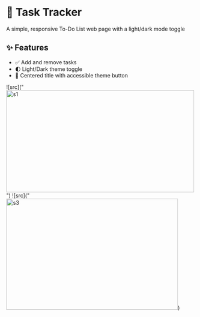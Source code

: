 # 📝 Task Tracker

A simple, responsive To-Do List web page with a light/dark mode toggle

## ✨ Features
- ✅ Add and remove tasks
- 🌓 Light/Dark theme toggle 
- 🎯 Centered title with accessible theme button

![src]("<img width="500" height="272" alt="s1" src="https://github.com/user-attachments/assets/31ed2cb1-2867-4fe0-b8ed-b3e885cfc568" />")
![src]("<img width="457" height="296" alt="s3" src="https://github.com/user-attachments/assets/26207511-524a-4941-9b6f-2a8570f1780f" />)

